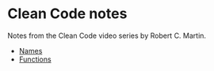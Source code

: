 # Clean Code notes

Notes from the Clean Code video series by Robert C. Martin.

* [Names](names.md)
* [Functions](functions.md)

